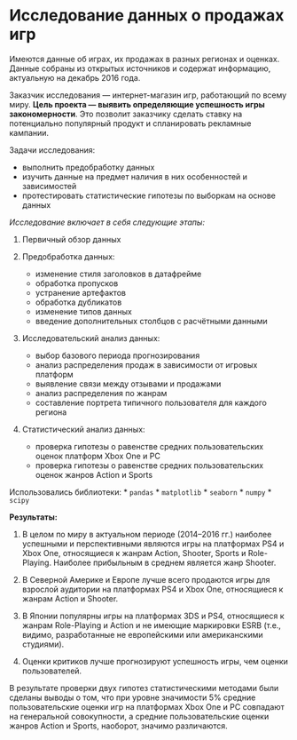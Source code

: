 # Исследование данных о продажах игр

Имеются данные об играх, их продажах в разных регионах и оценках. Данные собраны из открытых источников и содержат информацию, актуальную на декабрь 2016 года.

Заказчик исследования — интернет-магазин игр, работающий по всему миру. **Цель проекта — выявить определяющие успешность игры закономерности**. Это позволит заказчику сделать ставку на потенциально популярный продукт и спланировать рекламные кампании.

Задачи исследования:

* выполнить предобработку данных
* изучить данные на предмет наличия в них особенностей и зависимостей
* протестировать статистические гипотезы по выборкам на основе данных

*Исследование включает в себя следующие этапы:*


1. Первичный обзор данных


2. Предобработка данных:
    * изменение стиля заголовков в датафрейме
    * обработка пропусков
    * устранение артефактов
    * обработка дубликатов
    * изменение типов данных
    * введение дополнительных столбцов с расчётными данными
    
    
3. Исследовательский анализ данных:
    * выбор базового периода прогнозирования
    * анализ распределения продаж в зависимости от игровых платформ
    * выявление связи между отзывами и продажами
    * анализ распределения по жанрам
    * составление портрета типичного пользователя для каждого региона


4. Статистический анализ данных:
    * проверка гипотезы о равенстве средних пользовательских оценок платформ Xbox One и PC
    * проверка гипотезы о равенстве средних пользовательских оценок жанров Action и Sports
    
Использовались библиотеки:
    * `pandas`
    * `matplotlib`
    * `seaborn`
    * `numpy`
    * `scipy`
    
    
**Результаты:**

1. В целом по миру в актуальном периоде (2014–2016 гг.) наиболее успешными и перспективными являются игры на платформах PS4 и Xbox One, относящиеся к жанрам Action, Shooter, Sports и Role-Playing. Наиболее прибыльным в среднем является жанр Shooter.


2. В Северной Америке и Европе лучше всего продаются игры для взрослой аудитории на платформах PS4 и Xbox One, относящиеся к жанрам Action и Shooter.


3. В Японии популярны игры на платформах 3DS и PS4, относящиеся к жанрам Role-Playing и Action и не имеющие маркировки ESRB (т.е., видимо, разработанные не европейскими или американскими студиями).


4. Оценки критиков лучше прогнозируют успешность игры, чем оценки пользователей.

В результате проверки двух гипотез статистическими методами были сделаны выводы о том, что при уровне значимости 5% средние пользовательские оценки игр на платформах Xbox One и PC совпадают на генеральной совокупности, а средние пользовательские оценки жанров Action и Sports, наоборот, значимо различаются.
